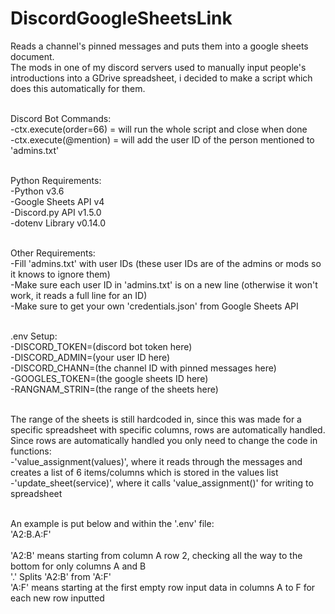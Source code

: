 # DiscordGoogleSheetsLink
Reads a channel's pinned messages and puts them into a google sheets document.<br />
The mods in one of my discord servers used to manually input people's introductions into a GDrive spreadsheet, i decided to make a script which does this automatically for them.<br /><br />

Discord Bot Commands:<br />
-ctx.execute(order=66) = will run the whole script and close when done<br />
-ctx.execute(@mention) = will add the user ID of the person mentioned to 'admins.txt'<br /><br />

Python Requirements:<br />
-Python v3.6<br />
-Google Sheets API v4<br />
-Discord.py API v1.5.0<br />
-dotenv Library v0.14.0<br /><br />

Other Requirements:<br />
-Fill 'admins.txt' with user IDs (these user IDs are of the admins or mods so it knows to ignore them)<br />
-Make sure each user ID in 'admins.txt' is on a new line (otherwise it won't work, it reads a full line for an ID)<br />
-Make sure to get your own 'credentials.json' from Google Sheets API<br /><br />

.env Setup:<br />
-DISCORD_TOKEN=(discord bot token here)<br />
-DISCORD_ADMIN=(your user ID here)<br />
-DISCORD_CHANN=(the channel ID with pinned messages here)<br />
-GOOGLES_TOKEN=(the google sheets ID here)<br />
-RANGNAM_STRIN=(the range of the sheets here)<br /><br />

The range of the sheets is still hardcoded in, since this was made for a specific spreadsheet with specific columns, rows are automatically handled.<br />
Since rows are automatically handled you only need to change the code in functions:<br />
-'value_assignment(values)', where it reads through the messages and creates a list of 6 items/columns which is stored in the values list<br />
-'update_sheet(service)', where it calls 'value_assignment()' for writing to spreadsheet<br /><br />

An example is put below and within the '.env' file:<br />
'A2:B.A:F'<br /><br /> 'A2:B' means starting from column A row 2, checking all the way to the bottom for only columns A and B
<br /> '.' Splits 'A2:B' from 'A:F'<br />
'A:F' means starting at the first empty row input data in columns A to F for each new row inputted

